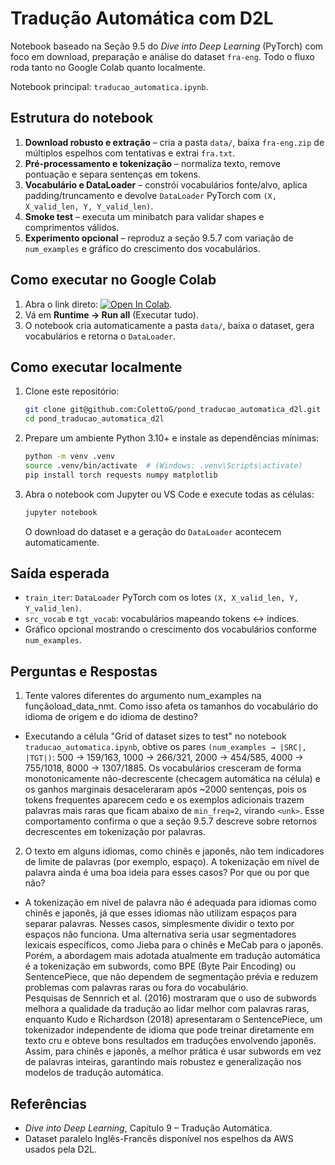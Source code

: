 # Tradução Automática com D2L

Notebook baseado na Seção 9.5 do *Dive into Deep Learning* (PyTorch) com foco em download, preparação e análise do dataset `fra-eng`. Todo o fluxo roda tanto no Google Colab quanto localmente.

Notebook principal: `traducao_automatica.ipynb`.

## Estrutura do notebook

1. **Download robusto e extração** – cria a pasta `data/`, baixa `fra-eng.zip` de múltiplos espelhos com tentativas e extrai `fra.txt`.
2. **Pré-processamento e tokenização** – normaliza texto, remove pontuação e separa sentenças em tokens.
3. **Vocabulário e DataLoader** – constrói vocabulários fonte/alvo, aplica padding/truncamento e devolve `DataLoader` PyTorch com `(X, X_valid_len, Y, Y_valid_len)`.
4. **Smoke test** – executa um minibatch para validar shapes e comprimentos válidos.
5. **Experimento opcional** – reproduz a seção 9.5.7 com variação de `num_examples` e gráfico do crescimento dos vocabulários.

## Como executar no Google Colab

1. Abra o link direto: [![Open In Colab](https://colab.research.google.com/assets/colab-badge.svg)](https://drive.google.com/file/d/1zX7bbXJGRAIss037IDRH7PDIzRczx599/view?usp=sharing).
2. Vá em **Runtime → Run all** (Executar tudo).
3. O notebook cria automaticamente a pasta `data/`, baixa o dataset, gera vocabulários e retorna o `DataLoader`.

## Como executar localmente

1. Clone este repositório:
   ```bash
   git clone git@github.com:ColettoG/pond_traducao_automatica_d2l.git
   cd pond_traducao_automatica_d2l
   ```
2. Prepare um ambiente Python 3.10+ e instale as dependências mínimas:
   ```bash
   python -m venv .venv
   source .venv/bin/activate  # (Windows: .venv\Scripts\activate)
   pip install torch requests numpy matplotlib
   ```
3. Abra o notebook com Jupyter ou VS Code e execute todas as células:
   ```bash
   jupyter notebook
   ```
   O download do dataset e a geração do `DataLoader` acontecem automaticamente.

## Saída esperada

- `train_iter`: `DataLoader` PyTorch com os lotes `(X, X_valid_len, Y, Y_valid_len)`.
- `src_vocab` e `tgt_vocab`: vocabulários mapeando tokens ↔ índices.
- Gráfico opcional mostrando o crescimento dos vocabulários conforme `num_examples`.

## Perguntas e Respostas



1. Tente valores diferentes do argumento num_examples na funçãoload_data_nmt. Como isso afeta os tamanhos do vocabulário do idioma de origem e do idioma de destino?

- Executando a célula "Grid of dataset sizes to test" no notebook `traducao_automatica.ipynb`, obtive os pares `(num_examples → |SRC|, |TGT|)`: 500 → 159/163, 1000 → 266/321, 2000 → 454/585, 4000 → 755/1018, 8000 → 1307/1885. Os vocabulários cresceram de forma monotonicamente não-decrescente (checagem automática na célula) e os ganhos marginais desaceleraram após ~2000 sentenças, pois os tokens frequentes aparecem cedo e os exemplos adicionais trazem palavras mais raras que ficam abaixo de `min_freq=2`, virando `<unk>`. Esse comportamento confirma o que a seção 9.5.7 descreve sobre retornos decrescentes em tokenização por palavras.

2. O texto em alguns idiomas, como chinês e japonês, não tem indicadores de limite de palavras (por exemplo, espaço). A tokenização em nível de palavra ainda é uma boa ideia para esses casos? Por que ou por que não?
- A tokenização em nível de palavra não é adequada para idiomas como chinês e japonês, já que esses idiomas não utilizam espaços para separar palavras. Nesses casos, simplesmente dividir o texto por espaços não funciona. Uma alternativa seria usar segmentadores lexicais específicos, como Jieba para o chinês e MeCab para o japonês. Porém, a abordagem mais adotada atualmente em tradução automática é a tokenização em subwords, como BPE (Byte Pair Encoding) ou SentencePiece, que não dependem de segmentação prévia e reduzem problemas com palavras raras ou fora do vocabulário.  
Pesquisas de Sennrich et al. (2016) mostraram que o uso de subwords melhora a qualidade da tradução ao lidar melhor com palavras raras, enquanto Kudo e Richardson (2018) apresentaram o SentencePiece, um tokenizador independente de idioma que pode treinar diretamente em texto cru e obteve bons resultados em traduções envolvendo japonês. Assim, para chinês e japonês, a melhor prática é usar subwords em vez de palavras inteiras, garantindo mais robustez e generalização nos modelos de tradução automática.


## Referências

- *Dive into Deep Learning*, Capítulo 9 – Tradução Automática.
- Dataset paralelo Inglês-Francês disponível nos espelhos da AWS usados pela D2L.
